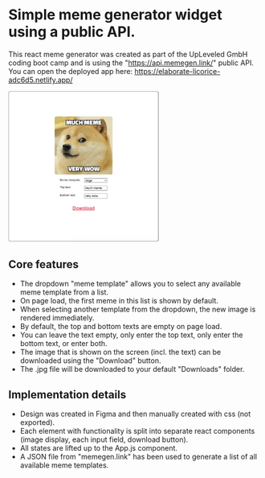 # Simple meme generator widget using a public API.

This react meme generator was created as part of the UpLeveled GmbH coding boot camp and is using the "https://api.memegen.link/" public API. You can open the deployed app here: https://elaborate-licorice-adc6d5.netlify.app/

<img src='app-preview.png' width='300'>

## Core features

- The dropdown "meme template" allows you to select any available meme template from a list.
- On page load, the first meme in this list is shown by default.
- When selecting another template from the dropdown, the new image is rendered immediately.
- By default, the top and bottom texts are empty on page load.
- You can leave the text empty, only enter the top text, only enter the bottom text, or enter both.
- The image that is shown on the screen (incl. the text) can be downloaded using the "Download" button.
- The .jpg file will be downloaded to your default "Downloads" folder.

## Implementation details

- Design was created in Figma and then manually created with css (not exported).
- Each element with functionality is split into separate react components (image display, each input field, download button).
- All states are lifted up to the App.js component.
- A JSON file from "memegen.link" has been used to generate a list of all available meme templates.
